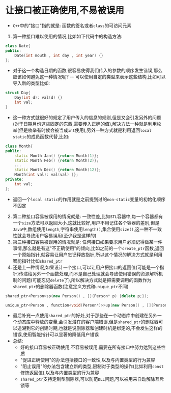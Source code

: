 # 让接口被正确使用,不易被误用
- `C++`中的"接口"指的就是: 函数的签名或者`class`的可访问元素
1. 第一种接口难以使用的情况,比如如下代码中的构造方法:
```cpp
class Date{
public:
    Date(int mouth , int day , int year) {}
};
```
- 对于这一个构造日期的函数,很容易使得我们传入的参数的顺序发生错误,那么应该如何避免这一种情况呢?  -- 可以使用自定的类型来表示这些结构,比如可以导入新的类型比如:
```cpp
struct Day{
    Day(int d): val(d) {}
    int val;
}
```
- 这一种方式就很好的规定了用户传入的信息的规则,但是又会引发另外的问题(对于日期月份这些固定的东西,需要传入正确的值),解决方法一种就是利用枚举(但是枚举有时候会被当成`int`使用),另外一种方式就是利用返回`local static`的成员函数代替,比如:
```cpp
class Month{
public:
    static Month Jan() {return Month(1)};
    static Month Feb() {return Month(2)};
    ...
    static Month Dec() {return Month(12)};
    Month(int val): val(val) {};
private:
    int val;
};
```
- 返回一个`local static`的作用就是之前提到过的`non-static`变量的初始化顺序不固定
2. 第二种接口容易被误用的情况就是: 一致性差,比如`STL`容器中,每一个容器都有一个`size`方法可以返回大小,这就比较好,用户不用记住各个容器的差别,但是`Java`中,数组使用`length`,字符串使用`length()`,集合使用`size()`,这一种不一致性就会导致用户容易误用(至少我是这样的)
3. 第三种接口容易被误用的情况就是: 任何接口如果要求用户必须记得做某一件事情,那么就是有这"不正确使用"的倾向,比如之前的一个`create_ptr`函数,返回一个原始指针,就容易让用户忘记释放指针,所以这个情况的解决方式就是利用智能指针比如`shared_ptr`
4. 还是上一种情况,如果设计一个接口,可以让用户把接口的返回值(可能是一个指针)传递给另外一个函数处理,而不是自己处理就会导致使用错误的资源解析机制的问题(可能忘记`delete`了),所以解决方式就是把需要调用的函数作为`shared_ptr`的删除器函数(注意定义方式和`unique_ptr`不同)
```cpp
shared_ptr<Person>sp(new Person() , [](Person* p) {delete p;});

unique_ptr<Person , function<void(Person*)>>up(new Person() , [](Person* p){delete p;});
```
- 最后补充一点使用`shared_ptr`的好处,对于那些在一个动态库中创建在另外一个动态库中释放的变量,会引发潜在的客户端错误,但是`shared_ptr`的删除器可以追溯到它的创建时期,也就是说删除器和创建时机是绑定的,不会发生这样的错误,使用智能指针可以显著的降低用户错误
- 总结:
  - 好的接口容易被正确使用,不容易被误用,需要在所有接口中努力达到这些性质
  - "促进正确使用"的办法包括接口的一致性,以及与内置类型的行为兼容
  - "阻止误用"的办法包含建立新的类型,限制对于类型的操作(比如利用`const`修饰返回值),以及与内置类型的行为兼容
  - `shared_ptr`支持定制型删除器,可以防范`DLL`问题,可以被用来自动解除互斥锁等